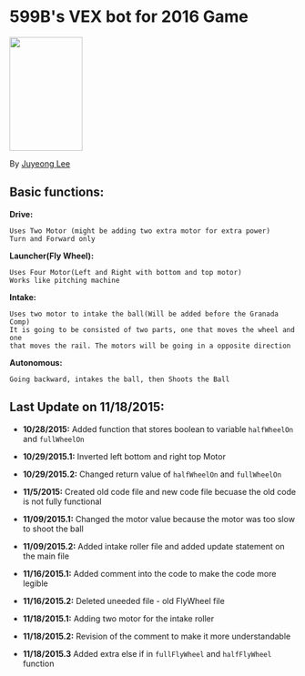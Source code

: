 # 599B's VEX bot for 2016 Game

<img src="https://www.robotevents.com/vexawards/vexrwc.png" style="width:128px; height:200px">

By [Juyeong Lee](https://github.com/khungryapple)

## Basic functions:
<b>Drive:</b>
```erb
Uses Two Motor (might be adding two extra motor for extra power)
Turn and Forward only
```
<b>Launcher(Fly Wheel):</b> 
```erb
Uses Four Motor(Left and Right with bottom and top motor)
Works like pitching machine
```
<b>Intake:</b>
```erb
Uses two motor to intake the ball(Will be added before the Granada Comp)
It is going to be consisted of two parts, one that moves the wheel and one 
that moves the rail. The motors will be going in a opposite direction
```
<b>Autonomous:</b>
```erb
Going backward, intakes the ball, then Shoots the Ball
```
## Last Update on 11/18/2015:
- <b>10/28/2015:</b> Added function that stores boolean to variable `halfWheelOn` and `fullWheelOn`

- <b>10/29/2015.1:</b> Inverted left bottom and right top Motor

- <b>10/29/2015.2:</b> Changed return value of `halfWheelOn` and `fullWheelOn`

- <b>11/5/2015:</b> Created old code file and new code file becuase the old code is not fully functional

- <b>11/09/2015.1:</b> Changed the motor value because the motor was too slow to shoot the ball

- <b>11/09/2015.2:</b> Added intake roller file and added update statement on the main file

- <b>11/16/2015.1:</b> Added comment into the code to make the code more legible

- <b>11/16/2015.2:</b> Deleted uneeded file - old FlyWheel file

- <b>11/18/2015.1:</b> Adding two motor for the intake roller

- <b>11/18/2015.2:</b> Revision of the comment to make it more understandable

- <b>11/18/2015.3</b> Added extra else if in `fullFlyWheel` and `halfFlyWheel` function